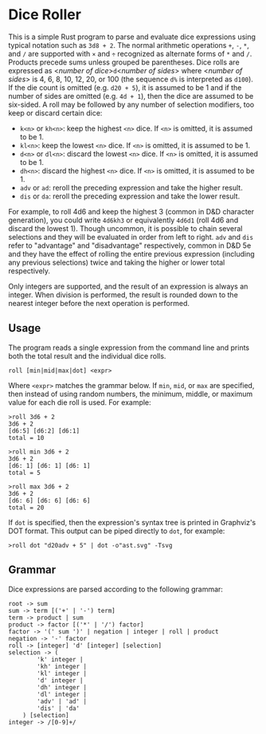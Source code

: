 Dice Roller
===========

This is a simple Rust program to parse and evaluate dice expressions using typical notation such as `3d8 + 2`. The normal arithmetic  operations `+`, `-`, `*`, and `/` are supported with `×` and `÷` recognized as alternate forms of `*` and `/`. Products precede sums unless grouped be parentheses. Dice rolls are expressed as &lt;*number of dice*&gt;`d`&lt;*number of sides*&gt; where &lt;*number of sides*&gt; is 4, 6, 8, 10, 12, 20, or 100 (the sequence `d%` is interpreted as `d100`). If the die count is omitted (e.g. `d20 + 5`), it is assumed to be 1 and if the number of sides are omitted (e.g. `4d + 1`), then the dice are assumed to be six-sided. A roll may be followed by any number of selection modifiers, too keep or discard certain dice:

- `k<n>` or `kh<n>`: keep the highest `<n>` dice. If `<n>` is omitted, it is assumed to be 1.
- `kl<n>`: keep the lowest `<n>` dice. If `<n>` is omitted, it is assumed to be 1.
- `d<n>` or `dl<n>`: discard the lowest `<n>` dice. If `<n>` is omitted, it is assumed to be 1.
- `dh<n>`: discard the highest `<n>` dice. If `<n>` is omitted, it is assumed to be 1.
- `adv` or `ad`: reroll the preceding expression and take the higher result.
- `dis` or `da`: reroll the preceding expression and take the lower result.

For example, to roll 4d6 and keep the highest 3 (common in D&D character generation), you could write `4d6kh3` or equivalently `4d6d1` (roll 4d6 and discard the lowest 1). Though uncommon, it is possible to chain several selections and they will be evaluated in order from left to right. `adv` and `dis` refer to "advantage" and "disadvantage" respectively, common in D&D 5e and they have the effect of rolling the entire previous expression (including any previous selections) twice and taking the higher or lower total respectively.

Only integers are supported, and the result of an expression is always an integer. When division is performed, the result is rounded down to the nearest integer before the next operation is performed.

Usage
-----

The program reads a single expression from the command line and prints both the total result and the individual dice rolls.

```text
roll [min|mid|max|dot] <expr>
```

Where `<expr>` matches the grammar below. If `min`, `mid`, or `max` are specified, then instead of using random numbers, the minimum, middle, or maximum value for each die roll is used. For example:

```text
>roll 3d6 + 2
3d6 + 2
[d6:5] [d6:2] [d6:1] 
total = 10

>roll min 3d6 + 2
3d6 + 2
[d6: 1] [d6: 1] [d6: 1]
total = 5

>roll max 3d6 + 2
3d6 + 2
[d6: 6] [d6: 6] [d6: 6]
total = 20
```

If `dot` is specified, then the expression's syntax tree is printed in Graphviz's DOT format. This output can be piped directly to `dot`, for example:

```text
>roll dot "d20adv + 5" | dot -o"ast.svg" -Tsvg
```

Grammar
-------

Dice expressions are parsed according to the following grammar:

```text
root -> sum
sum -> term [('+' | '-') term]
term -> product | sum
product -> factor [('*' | '/') factor]
factor -> '(' sum ')' | negation | integer | roll | product
negation -> '-' factor
roll -> [integer] 'd' [integer] [selection]
selection -> (
        'k' integer |
        'kh' integer |
        'kl' integer |
        'd' integer |
        'dh' integer |
        'dl' integer |
        'adv' | 'ad' |
        'dis' | 'da'
    ) [selection]
integer -> /[0-9]+/
```
